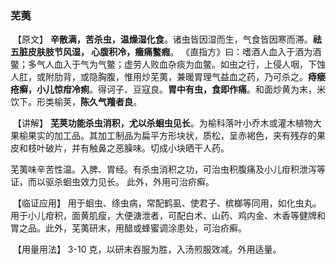 ### 芜荑

​     【原文】    **辛散满，苦杀虫，温燥湿化食**。诸虫皆因湿而生，气食皆因寒而滞。**祛五脏皮肤肢节风湿， 心腹积冷，癥痛鳖瘕**。 《直指方》曰：嗜酒人血入于酒为酒鳖；多气人血入于气为气鳖；虚劳人败血杂痰为血鳖。如虫之行，上侵人咽，下蚀人肛，或附肋背，或隐胸腹，惟用炒芜荑，兼暖胃理气益血之药，乃可杀之。**痔瘘疮癣，小儿惊疳冷痢**。得诃子、豆寇良。**胃中有虫，食即作痛**。和面炒黄为末，米饮下。形类榆荚，**陈久气羶者良**。

​      【讲解】      **芜荚功能杀虫消积，尤以杀蛔虫见长**。为榆科落叶小乔木或灌木植物大果榆果实的加工品。其加工制品为扁平方形块状，质松，呈赤褐色，夹有残存的果皮和枝叶破片，并有触鼻之恶臊味。切成小块晒干人药。

​      芜荑味辛苦性温。入脾、胃经。有杀虫消积之功，可治虫积腹痛及小儿疳积泄泻等证，而以驱杀蛔虫效力见长。 此外，外用可治疥癣。

​    【临证应用】  用于蛔虫、绦虫病，常配鹤虱、使君子、槟榔等同用，如化虫丸。用于小儿疳积，面黄肌瘦，大便溏泄者，可配白术、山药、鸡内金、木香等健牌和胃之品。此外，芜荑研末，用醋或蜂蜜调涂患处，可治疥癣。

​      【用量用法】   3-10 克，以研末吞服为胜，入汤煎服效减。外用适量。
